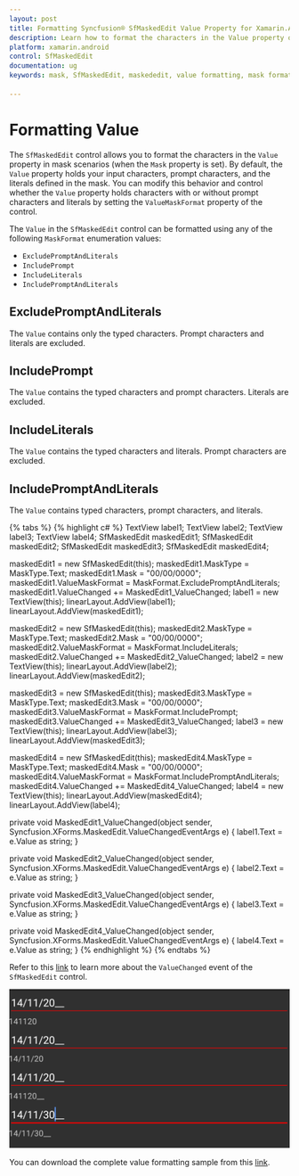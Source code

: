 ```yaml
---
layout: post
title: Formatting Syncfusion® SfMaskedEdit Value Property for Xamarin.Android
description: Learn how to format the characters in the Value property of the Syncfusion® SfMaskedEdit control for Xamarin.Android.
platform: xamarin.android
control: SfMaskedEdit
documentation: ug 
keywords: mask, SfMaskedEdit, maskededit, value formatting, mask format

---
```



# Formatting Value

The `SfMaskedEdit` control allows you to format the characters in the `Value` property in mask scenarios (when the `Mask` property is set). By default, the `Value` property holds your input characters, prompt characters, and the literals defined in the mask. You can modify this behavior and control whether the `Value` property holds characters with or without prompt characters and literals by setting the `ValueMaskFormat` property of the control.

The `Value` in the `SfMaskedEdit` control can be formatted using any of the following `MaskFormat` enumeration values:
* `ExcludePromptAndLiterals`
* `IncludePrompt`
* `IncludeLiterals`
* `IncludePromptAndLiterals`

## ExcludePromptAndLiterals

The `Value` contains only the typed characters. Prompt characters and literals are excluded.

## IncludePrompt

The `Value` contains the typed characters and prompt characters. Literals are excluded.

## IncludeLiterals

The `Value` contains the typed characters and literals. Prompt characters are excluded.

## IncludePromptAndLiterals

The `Value` contains typed characters, prompt characters, and literals.

{% tabs %}
{% highlight c# %}
TextView label1;
TextView label2;
TextView label3;
TextView label4;
SfMaskedEdit maskedEdit1;
SfMaskedEdit maskedEdit2;
SfMaskedEdit maskedEdit3;
SfMaskedEdit maskedEdit4;

maskedEdit1 = new SfMaskedEdit(this);
maskedEdit1.MaskType = MaskType.Text;
maskedEdit1.Mask = "00/00/0000";
maskedEdit1.ValueMaskFormat = MaskFormat.ExcludePromptAndLiterals;
maskedEdit1.ValueChanged += MaskedEdit1_ValueChanged;
label1 = new TextView(this);
linearLayout.AddView(label1);
linearLayout.AddView(maskedEdit1);

maskedEdit2 = new SfMaskedEdit(this);
maskedEdit2.MaskType = MaskType.Text;
maskedEdit2.Mask = "00/00/0000";
maskedEdit2.ValueMaskFormat = MaskFormat.IncludeLiterals;
maskedEdit2.ValueChanged += MaskedEdit2_ValueChanged;
label2 = new TextView(this);
linearLayout.AddView(label2);
linearLayout.AddView(maskedEdit2);

maskedEdit3 = new SfMaskedEdit(this);
maskedEdit3.MaskType = MaskType.Text;
maskedEdit3.Mask = "00/00/0000";
maskedEdit3.ValueMaskFormat = MaskFormat.IncludePrompt;
maskedEdit3.ValueChanged += MaskedEdit3_ValueChanged;
label3 = new TextView(this);
linearLayout.AddView(label3);
linearLayout.AddView(maskedEdit3);

maskedEdit4 = new SfMaskedEdit(this);
maskedEdit4.MaskType = MaskType.Text;
maskedEdit4.Mask = "00/00/0000";
maskedEdit4.ValueMaskFormat = MaskFormat.IncludePromptAndLiterals;
maskedEdit4.ValueChanged += MaskedEdit4_ValueChanged;
label4 = new TextView(this);
linearLayout.AddView(maskedEdit4);
linearLayout.AddView(label4); 

private void MaskedEdit1_ValueChanged(object sender, Syncfusion.XForms.MaskedEdit.ValueChangedEventArgs e)
{
    label1.Text = e.Value as string;
}

private void MaskedEdit2_ValueChanged(object sender, Syncfusion.XForms.MaskedEdit.ValueChangedEventArgs e)
{
    label2.Text = e.Value as string;
}

private void MaskedEdit3_ValueChanged(object sender, Syncfusion.XForms.MaskedEdit.ValueChangedEventArgs e)
{
    label3.Text = e.Value as string;
}

private void MaskedEdit4_ValueChanged(object sender, Syncfusion.XForms.MaskedEdit.ValueChangedEventArgs e)
{
    label4.Text = e.Value as string;
}
{% endhighlight %}
{% endtabs %}

Refer to this [link](Events#valuechanged-event) to learn more about the `ValueChanged` event of the `SfMaskedEdit` control.

![Formatting Value](SfMaskedEditImages/FormattingValue.png)

You can download the complete value formatting sample from this [link](http://files2.syncfusion.com/Xamarin.Android/Samples/MaskedEdit_FormattingValue.zip).
